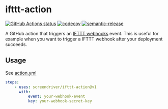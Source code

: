 # ifttt-action

[![GitHub Actions status](https://github.com/screendriver/ifttt-action/workflows/CI/badge.svg)](https://github.com/screendriver/ifttt-action/actions)
[![codecov](https://codecov.io/gh/screendriver/ifttt-action/branch/main/graph/badge.svg)](https://codecov.io/gh/screendriver/ifttt-action)
[![semantic-release](https://img.shields.io/badge/%20%20%F0%9F%93%A6%F0%9F%9A%80-semantic--release-e10079.svg)](https://github.com/semantic-release/semantic-release)

A GitHub action that triggers an [IFTTT webhooks](https://ifttt.com/maker_webhooks)
event. This is useful for example when you want to trigger a IFTTT webhook after
your deployment succeeds.

## Usage

See [action.yml](https://github.com/screendriver/ifttt-action/blob/main/action.yml)

```yaml
steps:
    - uses: screendriver/ifttt-action@v1
      with:
          event: your-webhook-event
          key: your-webhook-secret-key
```
